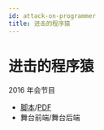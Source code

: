 ```yaml
---
id: attack-on-programmer
title: 进击的程序猿
---
```


# 进击的程序猿

2016 年会节目

* [脚本](https://github.com/wenerme/wener/tree/master/story/2017/am2016/进击的程序猿.fountain)/[PDF](https://github.com/wenerme/wener/tree/master/story/2017/am2016/进击的程序猿.pdf)
* 舞台前端/舞台后端
